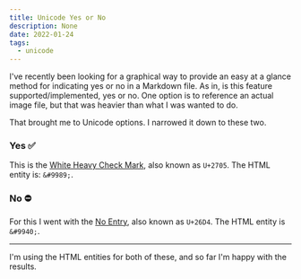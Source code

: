 ```yaml
---
title: Unicode Yes or No
description: None
date: 2022-01-24
tags:
  - unicode
---
```


I've recently been looking for a graphical way to provide an easy at a glance method for indicating yes or no in a Markdown file.  As in, is this feature supported/implemented, yes or no.  One option is to
reference an actual image file, but that was heavier than what I was wanted to do.

That brought me to Unicode options.  I narrowed it down to these two.

### Yes &#9989;

This is the [White Heavy Check Mark](https://compart.com/en/unicode/U+2705), also known as `U+2705`.  The HTML entity is:  `&#9989;`.

### No &#9940;

For this I went with the [No Entry](https://www.compart.com/en/unicode/U+26D4), also known as `U+26D4`.  The HTML entity is `&#9940;`.

---

I'm using the HTML entities for both of these, and so far I'm happy with the results.
